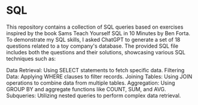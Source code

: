# SQL
This repository contains a collection of SQL queries based on exercises inspired by the book Sams Teach Yourself SQL in 10 Minutes by Ben Forta. To demonstrate my SQL skills, I asked ChatGPT to generate a set of 18 questions related to a toy company's database. The provided SQL file includes both the questions and their solutions, showcasing various SQL techniques such as:

Data Retrieval: Using SELECT statements to fetch specific data.
Filtering Data: Applying WHERE clauses to filter records.
Joining Tables: Using JOIN operations to combine data from multiple tables.
Aggregation: Using GROUP BY and aggregate functions like COUNT, SUM, and AVG.
Subqueries: Utilizing nested queries to perform complex data retrieval.
